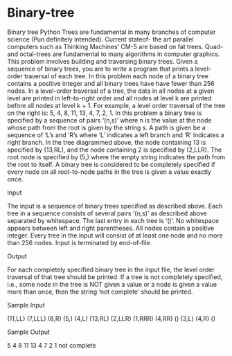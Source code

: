 # Binary-tree
Binary tree Python
Trees are fundamental in many branches of computer science (Pun definitely intended). Current stateof-
the art parallel computers such as Thinking Machines’ CM-5 are based on fat trees. Quad- and
octal-trees are fundamental to many algorithms in computer graphics.
This problem involves building and traversing binary trees.
Given a sequence of binary trees, you are to write a program
that prints a level-order traversal of each tree. In this
problem each node of a binary tree contains a positive integer
and all binary trees have have fewer than 256 nodes.
In a level-order traversal of a tree, the data in all nodes at
a given level are printed in left-to-right order and all nodes at
level k are printed before all nodes at level k + 1.
For example, a level order traversal of the tree on the right
is: 5, 4, 8, 11, 13, 4, 7, 2, 1.
In this problem a binary tree is specified by a sequence
of pairs ‘(n,s)’ where n is the value at the node whose path
from the root is given by the string s. A path is given be
a sequence of ‘L’s and ‘R’s where ‘L’ indicates a left branch and ‘R’ indicates a right branch. In the
tree diagrammed above, the node containing 13 is specified by (13,RL), and the node containing 2 is
specified by (2,LLR). The root node is specified by (5,) where the empty string indicates the path from
the root to itself. A binary tree is considered to be completely specified if every node on all root-to-node
paths in the tree is given a value exactly once.


Input

The input is a sequence of binary trees specified as described above. Each tree in a sequence consists
of several pairs ‘(n,s)’ as described above separated by whitespace. The last entry in each tree is ‘()’.
No whitespace appears between left and right parentheses.
All nodes contain a positive integer. Every tree in the input will consist of at least one node and
no more than 256 nodes. Input is terminated by end-of-file.


Output

For each completely specified binary tree in the input file, the level order traversal of that tree should
be printed. If a tree is not completely specified, i.e., some node in the tree is NOT given a value or a
node is given a value more than once, then the string ‘not complete’ should be printed.


Sample Input

(11,LL) (7,LLL) (8,R)
(5,) (4,L) (13,RL) (2,LLR) (1,RRR) (4,RR) ()
(3,L) (4,R) ()


Sample Output

5 4 8 11 13 4 7 2 1
not complete
